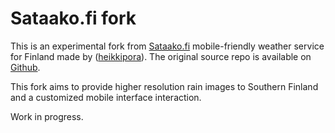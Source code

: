 # Sataako.fi fork

This is an experimental fork from [Sataako.fi](https://www.sataako.fi) mobile-friendly weather service for Finland made by ([heikkipora](https://github.com/heikkipora)). The original source repo is available on [Github](https://github.com/heikkipora/sataako-fi).

This fork aims to provide higher resolution rain images to Southern Finland and a customized mobile interface interaction.

Work in progress.
